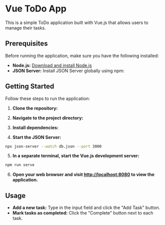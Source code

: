 # Vue ToDo App

This is a simple ToDo application built with Vue.js that allows users to manage their tasks.

## Prerequisites

Before running the application, make sure you have the following installed:

- **Node.js:** [Download and install Node.js](https://nodejs.org/)
- **JSON Server:** Install JSON Server globally using npm:

## Getting Started

Follow these steps to run the application:

1. **Clone the repository:**

2. **Navigate to the project directory:**

3. **Install dependencies:**

4. **Start the JSON Server:**

```bash
npx json-server --watch db.json --port 3000

```

5. **In a separate terminal, start the Vue.js development server:**

```bash
npm run serve

```


6. **Open your web browser and visit [http://localhost:8080](http://localhost:8080) to view the application.**

## Usage

- **Add a new task:** Type in the input field and click the "Add Task" button.
- **Mark tasks as completed:** Click the "Complete" button next to each task.